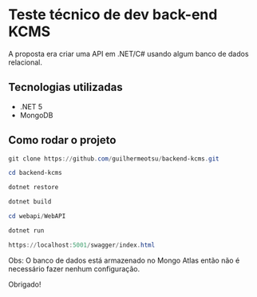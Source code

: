 # Teste técnico de dev back-end KCMS

A proposta era criar uma API em .NET/C# usando algum banco de dados relacional.


## Tecnologias utilizadas

  * .NET 5
  * MongoDB
 
 
## Como rodar o projeto

```powershell
git clone https://github.com/guilhermeotsu/backend-kcms.git

cd backend-kcms

dotnet restore

dotnet build

cd webapi/WebAPI

dotnet run

https://localhost:5001/swagger/index.html
```

Obs: O banco de dados está armazenado no Mongo Atlas então não é necessário fazer nenhum configuração.


Obrigado!

